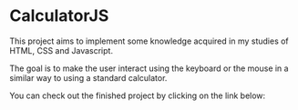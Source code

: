 # CalculatorJS

This project aims to implement some knowledge acquired in my studies of HTML, CSS and Javascript.

The goal is to make the user interact using the keyboard or the mouse in a similar way to using a standard calculator.

You can check out the finished project by clicking on the link below:
 
